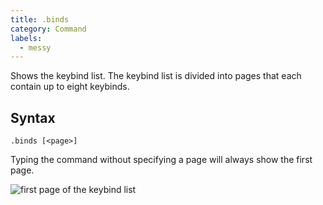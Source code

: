 ```yaml
---
title: .binds
category: Command
labels:
  - messy
---
```

Shows the keybind list. The keybind list is divided into pages that each contain up to eight keybinds.

## Syntax
`.binds [<page>]`

Typing the command without specifying a page will always show the first page.

![first page of the keybind list](https://cloud.githubusercontent.com/assets/10100202/8272975/aee13d66-1859-11e5-912f-98d4e200f000.png)
